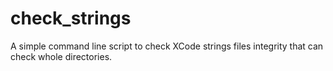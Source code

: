 # check_strings
A simple command line script to check XCode strings files integrity that can check whole directories. 
